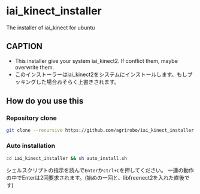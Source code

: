 # iai_kinect_installer
The installer of iai_kinect for ubuntu

## CAPTION
- This installer give your system iai_kinect2. If conflict them, maybe overwrite them.
- このインストーラーはiai_kinect2をシステムにインストールします。もしブッキングした場合おそらく上書きされます。

## How do you use this
### Repository clone

```bash
git clone --recursive https://github.com/agrirobo/iai_kinect_installer
```

### Auto installation

```bash
cd iai_kinect_installer && sh auto_install.sh
```

シェルスクリプトの指示を読んで`Enter`か`ctrl+C`を押してください。
一連の動作の中でEnterは2回要求されます。(始めの一回と、libfreenect2を入れた直後です)
